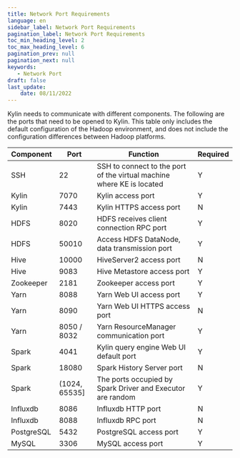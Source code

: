 ```yaml
---
title: Network Port Requirements
language: en
sidebar_label: Network Port Requirements
pagination_label: Network Port Requirements
toc_min_heading_level: 2
toc_max_heading_level: 6
pagination_prev: null
pagination_next: null
keywords:
   - Network Port
draft: false
last_update:
    date: 08/11/2022
---
```


Kylin needs to communicate with different components. The following are the ports that need to be opened to Kylin. This table only includes the default configuration of the Hadoop environment, and does not include the configuration differences between Hadoop platforms.

| Component            | Port          | Function                                                     | Required |
| -------------------- | ------------- | ------------------------------------------------------------ | -------- |
| SSH                  | 22            | SSH to connect to the port of the virtual machine where KE is located | Y        |
| Kylin                | 7070          | Kylin access port                                            | Y        |
| Kylin                | 7443          | Kylin HTTPS access port                                      | N        |
| HDFS                 | 8020          | HDFS receives client connection RPC port                     | Y        |
| HDFS                 | 50010         | Access HDFS DataNode, data transmission port                 | Y        |
| Hive                 | 10000         | HiveServer2 access port                                      | N        |
| Hive                 | 9083          | Hive Metastore access port                                   | Y        |
| Zookeeper            | 2181          | Zookeeper access port                                        | Y        |
| Yarn                 | 8088          | Yarn Web UI access port                                      | Y        |
| Yarn                 | 8090          | Yarn Web UI HTTPS access port                                | N        |
| Yarn                 | 8050 / 8032   | Yarn ResourceManager communication port                      | Y        |
| Spark                | 4041          | Kylin query engine Web UI default port        | Y        |
| Spark                | 18080         | Spark History Server port                                    | N        |
| Spark                | (1024, 65535] | The ports occupied by Spark Driver and Executor are random   | Y        |
| Influxdb             | 8086          | Influxdb HTTP port                                           | N        |
| Influxdb             | 8088          | Influxdb RPC port                                            | N        |
| PostgreSQL           | 5432          | PostgreSQL access port                                       | Y        |
| MySQL                | 3306          | MySQL access port                                            | Y        |

